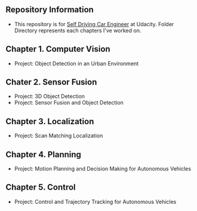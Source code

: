 ## Repository Information

- This repository is for [Self Driving Car Engineer]() at Udacity. Folder Directory represents each chapters I've worked on.

## Chapter 1. Computer Vision

- Project: Object Detection in an Urban Environment

## Chater 2. Sensor Fusion

- Project: 3D Object Detection
- Project: Sensor Fusion and Object Detection 

## Chapter 3. Localization

- Project: Scan Matching Localization

## Chapter 4. Planning

- Project: Motion Planning and Decision Making for Autonomous Vehicles

## Chapter 5. Control

- Project: Control and Trajectory Tracking for Autonomous  Vehicles